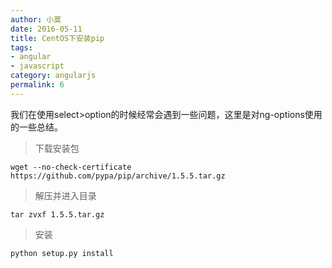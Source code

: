 ```yaml
---
author: 小莫
date: 2016-05-11
title: CentOS下安装pip
tags:
- angular
- javascript
category: angularjs
permalink: 6
---
```

我们在使用select>option的时候经常会遇到一些问题，这里是对ng-options使用的一些总结。
<!--more-->

> 下载安装包
```
wget --no-check-certificate https://github.com/pypa/pip/archive/1.5.5.tar.gz
```

> 解压并进入目录
```
tar zvxf 1.5.5.tar.gz 
```
> 安装

```
python setup.py install
```
